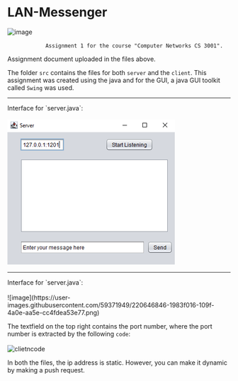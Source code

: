# LAN-Messenger
![image](https://user-images.githubusercontent.com/59371949/220443578-0d324f76-dd0e-490f-80eb-7cf22cfeb256.png)

                Assignment 1 for the course "Computer Networks CS 3001".
Assignment document uploaded in the files above.

The folder `src` contains the files for both `server` and the `client`.
This assignment was created using the java and for the GUI, a java GUI toolkit called `Swing` was used.

<hr>
Interface for `server.java`:<br><br>
<img src="server.png" alt="server screen>


The textfield on the top left constains the ip address and the port number in the format `ipaddress:portnumber`. The port number is extracted from the text field by the following `code`:<br><br>
![image](https://user-images.githubusercontent.com/59371949/220646205-5b33109f-0555-4c72-8765-216193dc11b5.png)

<hr>
Interface for `server.java`:<br><br>
      ![image](https://user-images.githubusercontent.com/59371949/220646846-1983f016-109f-4a0e-aa5e-cc4fdea53e77.png)
      
The textfield on the top right contains the port number, where the port number is extracted by the following `code`:<br><br>
      ![clietncode](https://user-images.githubusercontent.com/59371949/220655629-0e438fb1-c0bf-49e2-8c5b-b4da54550e02.png)




In both the files, the ip address is static. However, you can make it dynamic by making a push request.
